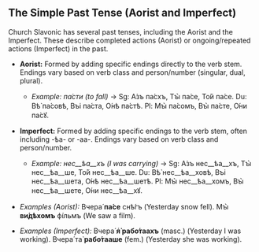 ## The Simple Past Tense (Aorist and Imperfect)

Church Slavonic has several past tenses, including the Aorist and the Imperfect. These describe completed actions (Aorist) or ongoing/repeated actions (Imperfect) in the past.

*   __Aorist:__ Formed by adding specific endings directly to the verb stem. Endings vary based on verb class and person/number (singular, dual, plural).
    
    *   _Example: па́сти (to fall)_ -&gt; Sg: А́зъ па́схъ, Тꙑ̀ па́се, То́й па́се. Du: Вѣ̀ па́совѣ, Въі па́ста, О́нѣ па́стѣ. Pl: Мꙑ̀ па́сомъ, Вꙑ̀ па́сте, О́ни па́сꙋ.
    
    
    
*   __Imperfect:__ Formed by adding specific endings to the verb stem, often including -ѣа- or -аа-. Endings vary based on verb class and person/number.
    
    *   _Example: нес__ѣа__хъ (I was carrying)_ -&gt; Sg: А́зъ нес__ѣа__хъ, Тꙑ̀ нес__ѣа__ше, То́й нес__ѣа__ше. Du: Вѣ̀ нес__ѣа__ховѣ, Въі нес__ѣа__шета, О́нѣ нес__ѣа__шетѣ. Pl: Мꙑ̀ нес__ѣа__хомъ, Вꙑ̀ нес__ѣа__шете, О́ни нес__ѣа__хꙋ.
    
    
    
*   _Examples (Aorist):_ Вчера́ __па́се__ снѣ́гъ (Yesterday snow fell). Мꙑ̀ __ви́дѣхомъ__ фі́льмъ (We saw a film).
*   _Examples (Imperfect):_ Вчера́ __я҆̀ рабо́таахъ__ (masc.) (Yesterday I was working). Вчера́ та̀ __рабо́тааше__ (fem.) (Yesterday she was working).